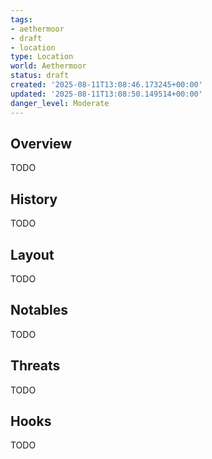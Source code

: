```yaml
---
tags:
- aethermoor
- draft
- location
type: Location
world: Aethermoor
status: draft
created: '2025-08-11T13:08:46.173245+00:00'
updated: '2025-08-11T13:08:50.149514+00:00'
danger_level: Moderate
---
```



## Overview

TODO
## History

TODO
## Layout

TODO
## Notables

TODO
## Threats

TODO
## Hooks

TODO

